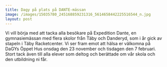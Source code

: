 ```yaml
---
title: Dagy på plats på DANTE-mässan
image: /images/15035780_245168859231316_5614658442225516544_n.jpg
layout: post
---
```


Vi vill börja med att tacka alla besökare på Expedition Dante, en gymnasiemässan med flera skolor från Täby och Danderyd, som i år gick av stapeln i Täby Racketcenter. Vi ser fram emot att hälsa er välkomna på DaGYs Öppet Hus onsdag den 23 november och tisdagen den 7 februari. Stort tack även till alla elever som deltog och berättade om vår skola och den utbildning ni får.
